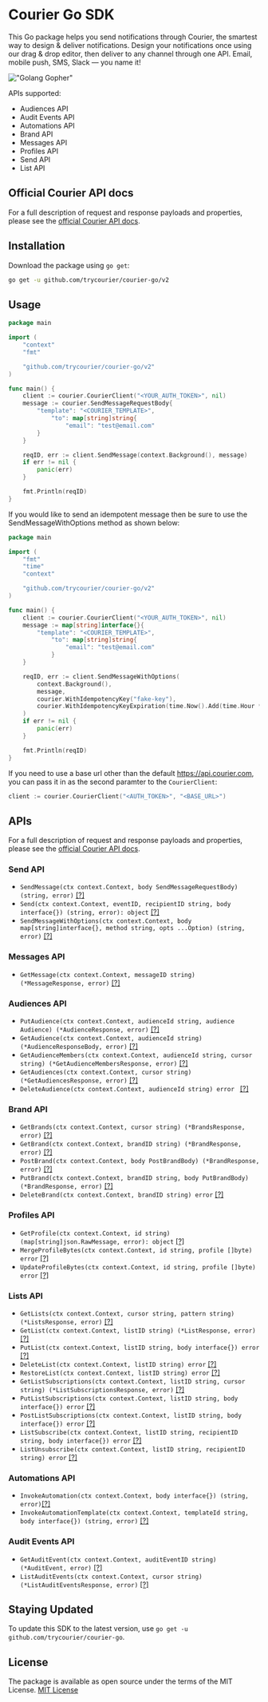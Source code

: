 # Courier Go SDK

This Go package helps you send notifications through Courier, the smartest way to design & deliver notifications. Design your notifications once using our drag & drop editor, then deliver to any channel through one API. Email, mobile push, SMS, Slack — you name it!

!["Golang Gopher"](https://blog.golang.org/gopher/gopher.png)

APIs supported:

- Audiences API
- Audit Events API
- Automations API
- Brand API
- Messages API
- Profiles API
- Send API
- List API

## Official Courier API docs

For a full description of request and response payloads and properties, please see the [official Courier API docs](https://docs.courier.com/reference).

## Installation

Download the package using `go get`:

```bash
go get -u github.com/trycourier/courier-go/v2
```

## Usage

```go
package main

import (
	"context"
	"fmt"

	"github.com/trycourier/courier-go/v2"
)

func main() {
	client := courier.CourierClient("<YOUR_AUTH_TOKEN>", nil)
	message := courier.SendMessageRequestBody{
		"template": "<COURIER_TEMPLATE>",
			"to": map[string]string{
				"email": "test@email.com"
		}
	}

	reqID, err := client.SendMessage(context.Background(), message)
	if err != nil {
		panic(err)
	}

	fmt.Println(reqID)
}
```

If you would like to send an idempotent message then be sure to use the SendMessageWithOptions method as shown below:

```go
package main

import (
	"fmt"
	"time"
	"context"

	"github.com/trycourier/courier-go/v2"
)

func main() {
	client := courier.CourierClient("<YOUR_AUTH_TOKEN>", nil)
	message := map[string]interface{}{
		"template": "<COURIER_TEMPLATE>",
			"to": map[string]string{
				"email": "test@email.com"
			}
	}

	reqID, err := client.SendMessageWithOptions(
		context.Background(),
		message,
		courier.WithIdempotencyKey("fake-key"),
		courier.WithIdempotencyKeyExpiration(time.Now().Add(time.Hour * 30))
	)
	if err != nil {
		panic(err)
	}

	fmt.Println(reqID)
}
```

If you need to use a base url other than the default https://api.courier.com, you can pass it in as the second paramter to the `CourierClient`:

```go
client := courier.CourierClient("<AUTH_TOKEN>", "<BASE_URL>")
```

## APIs

For a full description of request and response payloads and properties, please see the [official Courier API docs](https://docs.courier.com/reference).

### Send API

- `SendMessage(ctx context.Context, body SendMessageRequestBody) (string, error)` [[?]](https://www.courier.com/docs/reference/send/message/)
- `Send(ctx context.Context, eventID, recipientID string, body interface{}) (string, error): object` [[?]](https://www.courier.com/docs/reference/send/message/)
- `SendMessageWithOptions(ctx context.Context, body map[string]interface{}, method string, opts ...Option) (string, error)` [[?]](https://www.courier.com/docs/reference/idempotent-requests/)

### Messages API

- `GetMessage(ctx context.Context, messageID string) (*MessageResponse, error)` [[?]](https://www.courier.com/docs/reference/messages/by-id/)

### Audiences API

- `PutAudience(ctx context.Context, audienceId string, audience Audience) (*AudienceResponse, error)` [[?]](https://www.courier.com/docs/reference/audiences/put/)
- `GetAudience(ctx context.Context, audienceId string) (*AudienceResponseBody, error)` [[?]](https://www.courier.com/docs/reference/audiences/by-id/)
- `GetAudienceMembers(ctx context.Context, audienceId string, cursor string) (*GetAudienceMembersResponse, error)` [[?]](https://www.courier.com/docs/reference/audiences/list-audience-members/)
- `GetAudiences(ctx context.Context, cursor string) (*GetAudiencesResponse, error)` [[?]](https://www.courier.com/docs/reference/audiences/list-audiences/)
- `DeleteAudience(ctx context.Context, audienceId string) error ` [[?]](https://www.courier.com/docs/reference/audiences/delete/)

### Brand API

- `GetBrands(ctx context.Context, cursor string) (*BrandsResponse, error)` [[?]](https://www.courier.com/docs/reference/brands/list/)
- `GetBrand(ctx context.Context, brandID string) (*BrandResponse, error)` [[?]](https://www.courier.com/docs/reference/brands/by-id/)
- `PostBrand(ctx context.Context, body PostBrandBody) (*BrandResponse, error)` [[?]](https://www.courier.com/docs/reference/brands/create/)
- `PutBrand(ctx context.Context, brandID string, body PutBrandBody) (*BrandResponse, error)` [[?]](https://www.courier.com/docs/reference/brands/replace/)
- `DeleteBrand(ctx context.Context, brandID string) error` [[?]](https://www.courier.com/docs/reference/brands/delete/)

### Profiles API

- `GetProfile(ctx context.Context, id string) (map[string]json.RawMessage, error): object` [[?]](https://docs.courier.com/reference/profiles-api#getprofilebyrecipientid)
- `MergeProfileBytes(ctx context.Context, id string, profile []byte) error` [[?]](https://docs.courier.com/reference/profiles-api#mergeprofilebyrecipientid)
- `UpdateProfileBytes(ctx context.Context, id string, profile []byte) error` [[?]](https://docs.courier.com/reference/profiles-api#patchprofilebyrecipientid)

### Lists API

- `GetLists(ctx context.Context, cursor string, pattern string) (*ListsResponse, error)` [[?]](https://www.courier.com/docs/reference/lists/list/)
- `GetList(ctx context.Context, listID string) (*ListResponse, error)` [[?]](https://www.courier.com/docs/reference/lists/by-id/)
- `PutList(ctx context.Context, listID string, body interface{}) error` [[?]](https://www.courier.com/docs/reference/lists/replace/)
- `DeleteList(ctx context.Context, listID string) error` [[?]](https://www.courier.com/docs/reference/lists/delete/)
- `RestoreList(ctx context.Context, listID string) error` [[?]](https://www.courier.com/docs/reference/lists/restore/)
- `GetListSubscriptions(ctx context.Context, listID string, cursor string) (*ListSubscriptionsResponse, error)` [[?]](https://www.courier.com/docs/reference/lists/subscriptions/)
- `PutListSubscriptions(ctx context.Context, listID string, body interface{}) error` [[?]](https://www.courier.com/docs/reference/lists/put-subscribe/)
- `PostListSubscriptions(ctx context.Context, listID string, body interface{}) error` [[?]](https://www.courier.com/docs/reference/lists/post-subscribe/)
- `ListSubscribe(ctx context.Context, listID string, recipientID string, body interface{}) error` [[?]](https://www.courier.com/docs/reference/lists/recipient-subscribe/)
- `ListUnsubscribe(ctx context.Context, listID string, recipientID string) error` [[?]](https://www.courier.com/docs/reference/lists/delete-subscription/)

### Automations API

- `InvokeAutomation(ctx context.Context, body interface{}) (string, error)`[[?]](https://www.courier.com/docs/reference/automation/invoke/)
- `InvokeAutomationTemplate(ctx context.Context, templateId string, body interface{}) (string, error)` [[?]](https://www.courier.com/docs/reference/automation/invoke-template/)

### Audit Events API

- `GetAuditEvent(ctx context.Context, auditEventID string) (*AuditEvent, error)` [[?]](https://www.courier.com/docs/reference/audit-events/by-id/)
- `ListAuditEvents(ctx context.Context, cursor string) (*ListAuditEventsResponse, error)` [[?]](https://www.courier.com/docs/reference/audit-events/list/)

## Staying Updated

To update this SDK to the latest version, use `go get -u github.com/trycourier/courier-go`.

## License

The package is available as open source under the terms of the MIT License.
[MIT License](http://www.opensource.org/licenses/mit-license.php)
